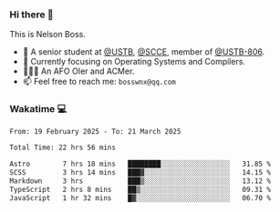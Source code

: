 ### Hi there 👋

<!--
**bosswnx/bosswnx** is a ✨ _special_ ✨ repository because its `README.md` (this file) appears on your GitHub profile.

Here are some ideas to get you started:

- 🔭 I’m currently working on ...
- 🌱 I’m currently learning ...
- 👯 I’m looking to collaborate on ...
- 🤔 I’m looking for help with ...
- 💬 Ask me about ...
- 📫 How to reach me: ...
- 😄 Pronouns: ...
- ⚡ Fun fact: ...
-->

This is Nelson Boss.

- 🏫 A senior student at [@USTB](https://www.ustb.edu.cn/), [@SCCE](https://scce.ustb.edu.cn/), member of [@USTB-806](https://ustb-806.github.io/).
- 🌱 Currently focusing on Operating Systems and Compilers.
- 🧑🏻‍💻 An AFO OIer and ACMer.
- 📫 Feel free to reach me: `bosswnx@qq.com`

### Wakatime 💻

<!--START_SECTION:waka-->

```txt
From: 19 February 2025 - To: 21 March 2025

Total Time: 22 hrs 56 mins

Astro        7 hrs 18 mins   ████████░░░░░░░░░░░░░░░░░   31.85 %
SCSS         3 hrs 14 mins   ███▓░░░░░░░░░░░░░░░░░░░░░   14.15 %
Markdown     3 hrs           ███▒░░░░░░░░░░░░░░░░░░░░░   13.12 %
TypeScript   2 hrs 8 mins    ██▒░░░░░░░░░░░░░░░░░░░░░░   09.31 %
JavaScript   1 hr 32 mins    █▓░░░░░░░░░░░░░░░░░░░░░░░   06.70 %
```

<!--END_SECTION:waka-->
